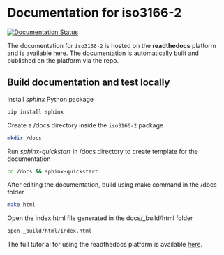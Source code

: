 # Documentation for iso3166-2

[![Documentation Status](https://readthedocs.org/projects/iso3166-2/badge/?version=latest)](https://iso3166-2.readthedocs.io/en/latest/?badge=latest)

The documentation for `iso3166-2` is hosted on the **readthedocs** platform and is available [here](https://iso3166-2.readthedocs.io/en/latest). The documentation is automatically built and published on the platform via the repo. 

## Build documentation and test locally

Install *sphinx* Python package
```bash
pip install sphinx
```

Create a /docs directory inside the `iso3166-2` package
```bash
mkdir /docs
```

Run *sphinx-quickstart* in /docs directory to create template for the documentation
```bash
cd /docs && sphinx-quickstart
```

After editing the documentation, build using make command in the /docs folder
```bash
make html 
```

Open the index.html file generated in the docs/_build/html folder
```bash
open _build/html/index.html
```

The full tutorial for using the readthedocs platform is available [here](https://docs.readthedocs.io/en/stable/tutorial/index.html).
